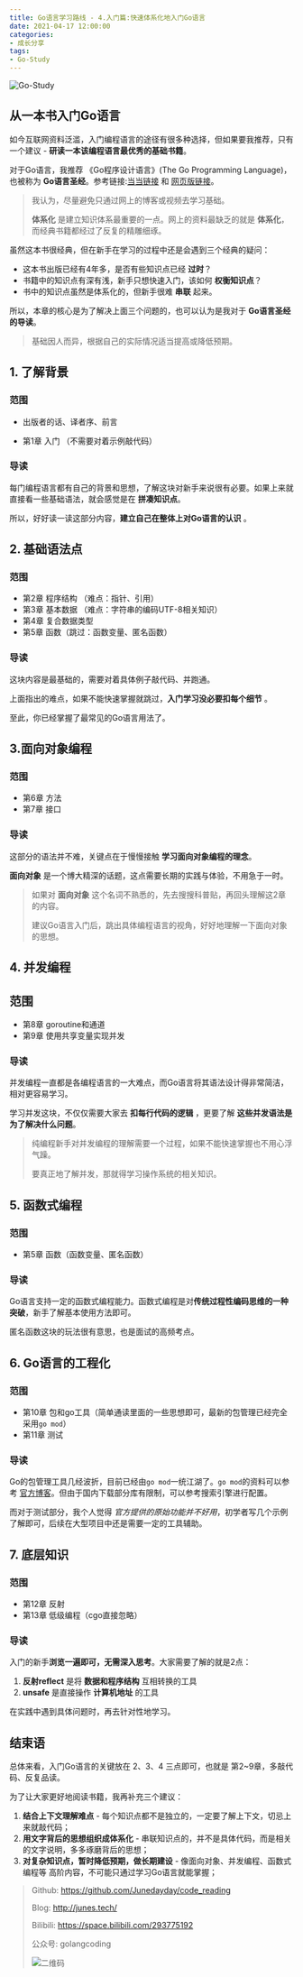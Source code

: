 ```yaml
---
title: Go语言学习路线 - 4.入门篇:快速体系化地入门Go语言
date: 2021-04-17 12:00:00
categories: 
- 成长分享
tags:
- Go-Study
---
```


![Go-Study](https://i.loli.net/2021/02/28/BnVH86E5owhsaFd.jpg)



## 从一本书入门Go语言

如今互联网资料泛滥，入门编程语言的途径有很多种选择，但如果要我推荐，只有一个建议 - **研读一本该编程语言最优秀的基础书籍**。 

对于Go语言，我推荐 《Go程序设计语言》(The Go Programming Language)，也被称为 **Go语言圣经**。参考链接:[当当链接](http://product.dangdang.com/25072202.html) 和 [网页版链接](https://docs.hacknode.org/gopl-zh/)。

> 我认为，尽量避免只通过网上的博客或视频去学习基础。
>
> **体系化** 是建立知识体系最重要的一点。网上的资料最缺乏的就是 **体系化**，而经典书籍都经过了反复的精雕细琢。

虽然这本书很经典，但在新手在学习的过程中还是会遇到三个经典的疑问：

- 这本书出版已经有4年多，是否有些知识点已经 **过时**？
- 书籍中的知识点有深有浅，新手只想快速入门，该如何 **权衡知识点**？
- 书中的知识点虽然是体系化的，但新手很难 **串联** 起来。

所以，本章的核心是为了解决上面三个问题的，也可以认为是我对于 **Go语言圣经的导读**。

> 基础因人而异，根据自己的实际情况适当提高或降低预期。

<!-- more -->

## 1. 了解背景

### 范围

- 出版者的话、译者序、前言

- 第1章 入门 （不需要对着示例敲代码）

### 导读

每门编程语言都有自己的背景和思想，了解这块对新手来说很有必要。如果上来就直接看一些基础语法，就会感觉是在 **拼凑知识点**。

所以，好好读一读这部分内容，**建立自己在整体上对Go语言的认识** 。



## 2. 基础语法点

### 范围

- 第2章 程序结构 （难点：指针、引用）
- 第3章 基本数据 （难点：字符串的编码UTF-8相关知识）
- 第4章 复合数据类型
- 第5章 函数（跳过：函数变量、匿名函数）

### 导读

这块内容是最基础的，需要对着具体例子敲代码、并跑通。

上面指出的难点，如果不能快速掌握就跳过，**入门学习没必要扣每个细节** 。

至此，你已经掌握了最常见的Go语言用法了。



## 3.面向对象编程

### 范围

- 第6章 方法
- 第7章 接口

### 导读

这部分的语法并不难，关键点在于慢慢接触 **学习面向对象编程的理念**。

**面向对象** 是一个博大精深的话题，这点需要长期的实践与体验，不用急于一时。

> 如果对 **面向对象** 这个名词不熟悉的，先去搜搜科普贴，再回头理解这2章的内容。
>
> 建议Go语言入门后，跳出具体编程语言的视角，好好地理解一下面向对象的思想。



## 4. 并发编程

## 范围

- 第8章 goroutine和通道
- 第9章 使用共享变量实现并发

### 导读

并发编程一直都是各编程语言的一大难点，而Go语言将其语法设计得非常简洁，相对更容易学习。

学习并发这块，不仅仅需要大家去 **扣每行代码的逻辑** ，更要了解 **这些并发语法是为了解决什么问题**。

> 纯编程新手对并发编程的理解需要一个过程，如果不能快速掌握也不用心浮气躁。
>
> 要真正地了解并发，那就得学习操作系统的相关知识。



## 5. 函数式编程

### 范围

- 第5章 函数（函数变量、匿名函数）

### 导读

Go语言支持一定的函数式编程能力。函数式编程是对**传统过程性编码思维的一种突破**，新手了解基本使用方法即可。

匿名函数这块的玩法很有意思，也是面试的高频考点。



## 6. Go语言的工程化

### 范围

- 第10章 包和go工具（简单通读里面的一些思想即可，最新的包管理已经完全采用`go mod`）
- 第11章 测试

### 导读

Go的包管理工具几经波折，目前已经由`go mod`一统江湖了。`go mod`的资料可以参考 [官方博客](https://blog.golang.org/using-go-modules)。但由于国内下载部分库有限制，可以参考搜索引擎进行配置。

而对于测试部分，我个人觉得 *官方提供的原始功能并不好用*，初学者写几个示例了解即可，后续在大型项目中还是需要一定的工具辅助。



## 7. 底层知识

### 范围

- 第12章 反射
- 第13章 低级编程（cgo直接忽略）

### 导读

入门的新手**浏览一遍即可，无需深入思考**。大家需要了解的就是2点：

1. **反射reflect** 是将 **数据和程序结构** 互相转换的工具
2. **unsafe** 是直接操作 **计算机地址** 的工具

在实践中遇到具体问题时，再去针对性地学习。



## 结束语

总体来看，入门Go语言的关键放在 2、3、4 三点即可，也就是 第2~9章，多敲代码、反复品读。

为了让大家更好地阅读书籍，我再补充三个建议：

1. **结合上下文理解难点** - 每个知识点都不是独立的，一定要了解上下文，切忌上来就敲代码；
2. **用文字背后的思想组织成体系化** - 串联知识点的，并不是具体代码，而是相关的文字说明，多多琢磨背后的思想；
3. **对复杂知识点，暂时降低预期，做长期建设** - 像面向对象、并发编程、函数式编程等 高阶内容，不可能只通过学习Go语言就能掌握；



> Github: https://github.com/Junedayday/code_reading
>
> Blog: http://junes.tech/
>
> Bilibili: https://space.bilibili.com/293775192
>
> 公众号: golangcoding
>
>  ![二维码](https://i.loli.net/2021/02/28/RPzy7Hjc9GZ8I3e.jpg)

